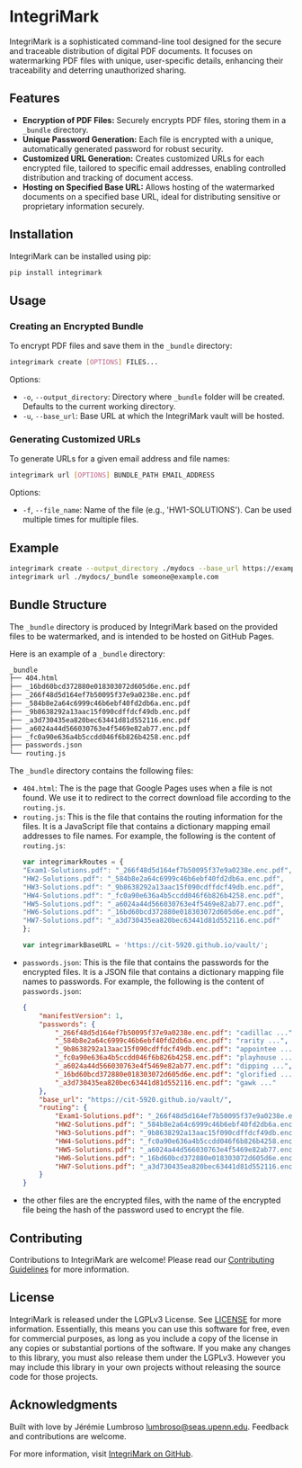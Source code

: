 # IntegriMark

IntegriMark is a sophisticated command-line tool designed for the secure and traceable distribution of digital PDF documents. It focuses on watermarking PDF files with unique, user-specific details, enhancing their traceability and deterring unauthorized sharing.

## Features

- **Encryption of PDF Files:** Securely encrypts PDF files, storing them in a `_bundle` directory.
- **Unique Password Generation:** Each file is encrypted with a unique, automatically generated password for robust security.
- **Customized URL Generation:** Creates customized URLs for each encrypted file, tailored to specific email addresses, enabling controlled distribution and tracking of document access.
- **Hosting on Specified Base URL:** Allows hosting of the watermarked documents on a specified base URL, ideal for distributing sensitive or proprietary information securely.

## Installation

IntegriMark can be installed using pip:

```bash
pip install integrimark
```

## Usage

### Creating an Encrypted Bundle

To encrypt PDF files and save them in the `_bundle` directory:

```bash
integrimark create [OPTIONS] FILES...
```

Options:
- `-o`, `--output_directory`: Directory where `_bundle` folder will be created. Defaults to the current working directory.
- `-u`, `--base_url`: Base URL at which the IntegriMark vault will be hosted.

### Generating Customized URLs

To generate URLs for a given email address and file names:

```bash
integrimark url [OPTIONS] BUNDLE_PATH EMAIL_ADDRESS
```

Options:
- `-f`, `--file_name`: Name of the file (e.g., 'HW1-SOLUTIONS'). Can be used multiple times for multiple files.

## Example

```bash
integrimark create --output_directory ./mydocs --base_url https://example.com mydoc.pdf
integrimark url ./mydocs/_bundle someone@example.com
```

## Bundle Structure

The `_bundle` directory is produced by IntegriMark based on the provided files to be watermarked, and is intended to be hosted on GitHub Pages.

Here is an example of a `_bundle` directory:
```bash
_bundle
├── 404.html
├── _16bd60bcd372880e018303072d605d6e.enc.pdf
├── _266f48d5d164ef7b50095f37e9a0238e.enc.pdf
├── _584b8e2a64c6999c46b6ebf40fd2db6a.enc.pdf
├── _9b8638292a13aac15f090cdffdcf49db.enc.pdf
├── _a3d730435ea820bec63441d81d552116.enc.pdf
├── _a6024a44d566030763e4f5469e82ab77.enc.pdf
├── _fc0a90e636a4b5ccdd046f6b826b4258.enc.pdf
├── passwords.json
└── routing.js
```

The `_bundle` directory contains the following files:
- `404.html`: The is the page that Google Pages uses when a file is not found. We use it to redirect to the correct download file according to the `routing.js`.
- `routing.js`: This is the file that contains the routing information for the files. It is a JavaScript file that contains a dictionary mapping email addresses to file names. For example, the following is the content of `routing.js`:
    ```javascript
    var integrimarkRoutes = {
    "Exam1-Solutions.pdf": "_266f48d5d164ef7b50095f37e9a0238e.enc.pdf",
    "HW2-Solutions.pdf": "_584b8e2a64c6999c46b6ebf40fd2db6a.enc.pdf",
    "HW3-Solutions.pdf": "_9b8638292a13aac15f090cdffdcf49db.enc.pdf",
    "HW4-Solutions.pdf": "_fc0a90e636a4b5ccdd046f6b826b4258.enc.pdf",
    "HW5-Solutions.pdf": "_a6024a44d566030763e4f5469e82ab77.enc.pdf",
    "HW6-Solutions.pdf": "_16bd60bcd372880e018303072d605d6e.enc.pdf",
    "HW7-Solutions.pdf": "_a3d730435ea820bec63441d81d552116.enc.pdf"
    };

    var integrimarkBaseURL = 'https://cit-5920.github.io/vault/';
    ```
- `passwords.json`: This is the file that contains the passwords for the encrypted files. It is a JSON file that contains a dictionary mapping file names to passwords. For example, the following is the content of `passwords.json`:
    ```json
    {
        "manifestVersion": 1,
        "passwords": {
            "_266f48d5d164ef7b50095f37e9a0238e.enc.pdf": "cadillac ...",
            "_584b8e2a64c6999c46b6ebf40fd2db6a.enc.pdf": "rarity ...",
            "_9b8638292a13aac15f090cdffdcf49db.enc.pdf": "appointee ...",
            "_fc0a90e636a4b5ccdd046f6b826b4258.enc.pdf": "playhouse ...",
            "_a6024a44d566030763e4f5469e82ab77.enc.pdf": "dipping ...",
            "_16bd60bcd372880e018303072d605d6e.enc.pdf": "glorified ...",
            "_a3d730435ea820bec63441d81d552116.enc.pdf": "gawk ..."
        },
        "base_url": "https://cit-5920.github.io/vault/",
        "routing": {
            "Exam1-Solutions.pdf": "_266f48d5d164ef7b50095f37e9a0238e.enc.pdf",
            "HW2-Solutions.pdf": "_584b8e2a64c6999c46b6ebf40fd2db6a.enc.pdf",
            "HW3-Solutions.pdf": "_9b8638292a13aac15f090cdffdcf49db.enc.pdf",
            "HW4-Solutions.pdf": "_fc0a90e636a4b5ccdd046f6b826b4258.enc.pdf",
            "HW5-Solutions.pdf": "_a6024a44d566030763e4f5469e82ab77.enc.pdf",
            "HW6-Solutions.pdf": "_16bd60bcd372880e018303072d605d6e.enc.pdf",
            "HW7-Solutions.pdf": "_a3d730435ea820bec63441d81d552116.enc.pdf"
        }
    }
    ```
- the other files are the encrypted files, with the name of the encrypted file being the hash of the password used to encrypt the file.

## Contributing

Contributions to IntegriMark are welcome! Please read our [Contributing Guidelines](CONTRIBUTING.md) for more information.

## License

IntegriMark is released under the LGPLv3 License. See [LICENSE](LICENSE.md) for more information. Essentially, this means you can use this software for free, even for commercial purposes, as long as you include a copy of the license in any copies or substantial portions of the software. If you make any changes to this library, you must also release them under the LGPLv3. However you may include this library in your own projects without releasing the source code for those projects.

## Acknowledgments

Built with love by Jérémie Lumbroso <lumbroso@seas.upenn.edu>. Feedback and contributions are welcome.

For more information, visit [IntegriMark on GitHub](https://github.com/jlumbroso/integrimark).